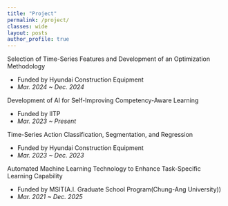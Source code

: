 ```yaml
---
title: "Project"
permalink: /project/
classes: wide  
layout: posts
author_profile: true
---
```



Selection of Time-Series Features and Development of an Optimization Methodology<br>
- Funded by Hyundai Construction Equipment<br>
- *Mar. 2024 ~ Dec. 2024<br>*

Development of AI for Self-Improving Competency-Aware Learning<br>
- Funded by IITP<br>
- *Mar. 2023 ~ Present<br>*

Time-Series Action Classification, Segmentation, and Regression<br>
- Funded by Hyundai Construction Equipment<br>
- *Mar. 2023 ~ Dec. 2023<br>*

Automated Machine Learning Technology to Enhance Task-Specific Learning Capability<br>
- Funded by MSIT(A.I. Graduate School Program(Chung-Ang University))<br>
- *Mar. 2021 ~ Dec. 2025<br>*




